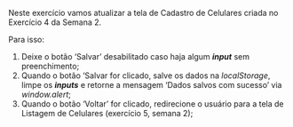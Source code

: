 Neste exercício vamos atualizar a tela de Cadastro de Celulares criada no Exercício 4 da Semana 2.

Para isso:

1. Deixe o botão ‘Salvar’ desabilitado caso haja algum _**input**_ sem preenchimento;
2. Quando o botão ‘Salvar for clicado, salve os dados na _localStorage_, limpe os _**inputs**_ e retorne a mensagem ‘Dados salvos com sucesso’ via _window.alert_;
3. Quando o botão ‘Voltar’ for clicado, redirecione o usuário para a tela de Listagem de Celulares (exercício 5, semana 2);
